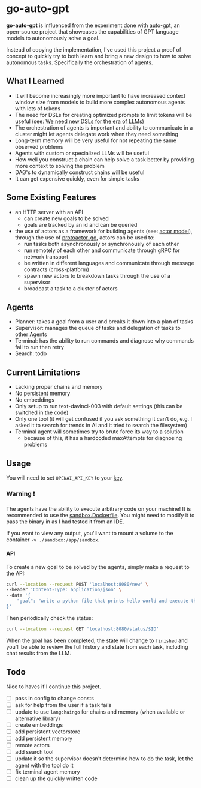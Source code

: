 # go-auto-gpt

**go-auto-gpt** is influenced from the experiment done with [auto-gpt](https://github.com/Significant-Gravitas/Auto-GPT), an open-source project that showcases the capabilities of GPT language models to autonomously solve a goal.

Instead of copying the implementation, I've used this project a proof of concept to quickly try to both learn and bring a new design to how to solve autonomous tasks. Specifically the orchestration of agents.

## What I Learned
  - It will become increasingly more important to have increased context window size from models to build more complex autonomous agents with lots of tokens
  - The need for DSLs for creating optimized prompts to limit tokens will be useful (see: [We need new DSLs for the era of LLMs](https://zainhoda.github.io/2023/05/20/dsls-for-llms.html))
  - The orchestration of agents is important and ability to communicate in a cluster might let agents delegate work when they need something
  - Long-term memory will be very useful for not repeating the same observed problems
  - Agents with custom or specialized LLMs will be useful
  - How well you construct a chain can help solve a task better by providing more context to solving the problem
  - DAG's to dynamically construct chains will be useful
  - It can get expensive quickly, even for simple tasks

## Some Existing Features
- an HTTP server with an API
  - can create new goals to be solved
  - goals are tracked by an id and can be queried
- the use of actors as a framework for building agents (see: [actor model](https://en.wikipedia.org/wiki/Actor_model)), through the use of [protoactor-go](https://github.com/asynkron/protoactor-go), actors can be used to:
  - run tasks both asynchronously or synchronously of each other
  - run remotely of each other and communicate through gRPC for network transport
  - be written in different languages and communicate through message contracts (cross-platform)
  - spawn new actors to breakdown tasks through the use of a supervisor
  - broadcast a task to a cluster of actors

## Agents
  - Planner: takes a goal from a user and breaks it down into a plan of tasks
  - Supervisor: manages the queue of tasks and delegation of tasks to other Agents
  - Terminal: has the ability to run commands and diagnose why commands fail to run then retry
  - Search: todo

## Current Limitations
- Lacking proper chains and memory
- No persistent memory
- No embeddings
- Only setup to run text-davinci-003 with default settings (this can be switched in the code)
- Only one tool (it will get confused if you ask something it can't do, e.g. I asked it to search for trends in AI and it tried to search the filesystem)
- Terminal agent will sometimes try to brute force its way to a solution
  - because of this, it has a hardcoded maxAttempts for diagnosing problems

## Usage

You will need to set `OPENAI_API_KEY` to your [key](https://platform.openai.com/account/api-keys).

### Warning :exclamation:
The agents have the ability to execute arbitrary code on your machine! It is recommended to use the [sandbox.Dockerfile](sandbox.Dockerfile). You might need to modify it to pass the binary in as I had tested it from an IDE.

If you want to view any output, you'll want to mount a volume to the container `-v ./sandbox:/app/sandbox`.

#### API
To create a new goal to be solved by the agents, simply make a request to the API:
```bash
curl --location --request POST 'localhost:8080/new' \
--header 'Content-Type: application/json' \
--data '{
    "goal": "write a python file that prints hello world and execute the file"
}'
```

Then periodically check the status:
```bash
curl --location --request GET 'localhost:8080/status/$ID'
```

When the goal has been completed, the state will change to `finished` and you'll be able to review the full history and state from each task, including chat results from the LLM.

## Todo
Nice to haves if I continue this project.
- [ ] pass in config to change consts
- [ ] ask for help from the user if a task fails
- [ ] update to use `langchaingo` for chains and memory (when available or alternative library)
- [ ] create embeddings
- [ ] add persistent vectorstore
- [ ] add persistent memory
- [ ] remote actors
- [ ] add search tool
- [ ] update it so the supervisor doesn't determine how to do the task, let the agent with the tool do it
- [ ] fix terminal agent memory
- [ ] clean up the quickly written code